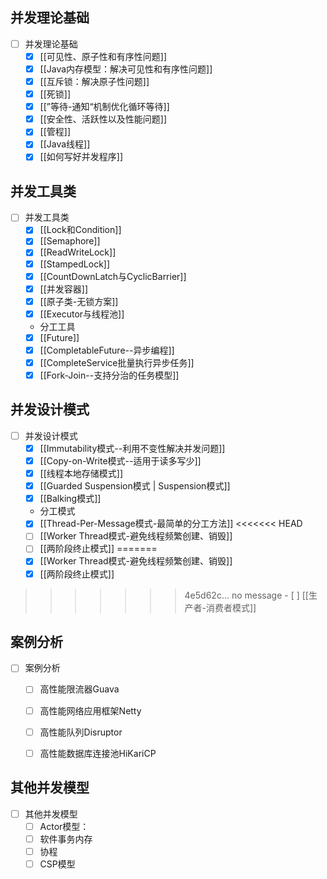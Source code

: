 ## 并发理论基础
- [ ] 并发理论基础
	- [x] [[可见性、原子性和有序性问题]]
	- [x] [[Java内存模型：解决可见性和有序性问题]]
	- [x] [[互斥锁：解决原子性问题]]
	- [x] [[死锁]]
	- [x] [[”等待-通知“机制优化循环等待]]
	- [x] [[安全性、活跃性以及性能问题]]
	- [x] [[管程]]
	- [x] [[Java线程]]
	- [x] [[如何写好并发程序]]

## 并发工具类
- [ ] 并发工具类
	- [x] [[Lock和Condition]]
	- [x] [[Semaphore]]
	- [x] [[ReadWriteLock]]
	- [x] [[StampedLock]]
	- [x] [[CountDownLatch与CyclicBarrier]]
	- [x] [[并发容器]]
	- [x] [[原子类-无锁方案]]
	- [x] [[Executor与线程池]]
	- 分工工具
	- [x] [[Future]]
	- [x] [[CompletableFuture--异步编程]]
	- [x] [[CompleteService批量执行异步任务]]
	- [x] [[Fork-Join--支持分治的任务模型]]

## 并发设计模式
- [ ] 并发设计模式
	- [x] [[Immutability模式--利用不变性解决并发问题]]
	- [x] [[Copy-on-Write模式--适用于读多写少]]
	- [x] [[线程本地存储模式]]
	- [x] [[Guarded Suspension模式 | Suspension模式]]
	- [x] [[Balking模式]]
	- 分工模式
	- [x] [[Thread-Per-Message模式-最简单的分工方法]]
<<<<<<< HEAD
	- [ ] [[Worker Thread模式-避免线程频繁创建、销毁]]
	- [ ] [[两阶段终止模式]]
=======
	- [x] [[Worker Thread模式-避免线程频繁创建、销毁]]
	- [x] [[两阶段终止模式]]
>>>>>>> 4e5d62c... no message
	- [ ] [[生产者-消费者模式]]

## 案例分析
- [ ] 案例分析
	- [ ] 高性能限流器Guava
	- [ ] 高性能网络应用框架Netty
	- [ ] 高性能队列Disruptor
	- [ ] 高性能数据库连接池HiKariCP


## 其他并发模型
- [ ] 其他并发模型
	- [ ] Actor模型：
	- [ ] 软件事务内存
	- [ ] 协程
	- [ ] CSP模型